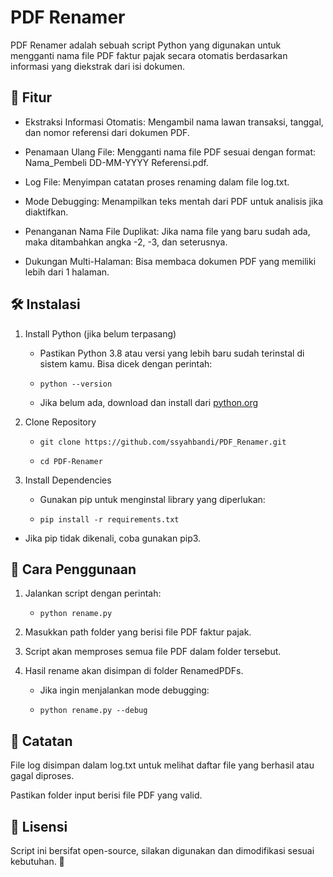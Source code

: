 # PDF Renamer
PDF Renamer adalah sebuah script Python yang digunakan untuk mengganti nama file PDF faktur pajak secara otomatis berdasarkan informasi yang diekstrak dari isi dokumen.

## 📌 Fitur

- Ekstraksi Informasi Otomatis: Mengambil nama lawan transaksi, tanggal, dan nomor referensi dari dokumen PDF.

- Penamaan Ulang File: Mengganti nama file PDF sesuai dengan format: Nama_Pembeli DD-MM-YYYY Referensi.pdf.

- Log File: Menyimpan catatan proses renaming dalam file log.txt.

- Mode Debugging: Menampilkan teks mentah dari PDF untuk analisis jika diaktifkan.

- Penanganan Nama File Duplikat: Jika nama file yang baru sudah ada, maka ditambahkan angka -2, -3, dan seterusnya.

- Dukungan Multi-Halaman: Bisa membaca dokumen PDF yang memiliki lebih dari 1 halaman.

## 🛠️ Instalasi

1. Install Python (jika belum terpasang)

   - Pastikan Python 3.8 atau versi yang lebih baru sudah terinstal di sistem kamu. Bisa dicek dengan perintah:

   - ```python --version```

   - Jika belum ada, download dan install dari [python.org](https://www.python.org/downloads/)

3. Clone Repository

    - ```git clone https://github.com/ssyahbandi/PDF_Renamer.git```

    - ```cd PDF-Renamer```

3. Install Dependencies

   - Gunakan pip untuk menginstal library yang diperlukan:

   - ```pip install -r requirements.txt```

  - Jika pip tidak dikenali, coba gunakan pip3.


## 🚀 Cara Penggunaan

1. Jalankan script dengan perintah:

   - ```python rename.py```

2. Masukkan path folder yang berisi file PDF faktur pajak.

3. Script akan memproses semua file PDF dalam folder tersebut.

4. Hasil rename akan disimpan di folder RenamedPDFs.

   - Jika ingin menjalankan mode debugging:

   - ```python rename.py --debug```
   

## 📝 Catatan

File log disimpan dalam log.txt untuk melihat daftar file yang berhasil atau gagal diproses.

Pastikan folder input berisi file PDF yang valid.

## 📌 Lisensi

Script ini bersifat open-source, silakan digunakan dan dimodifikasi sesuai kebutuhan. 🚀
